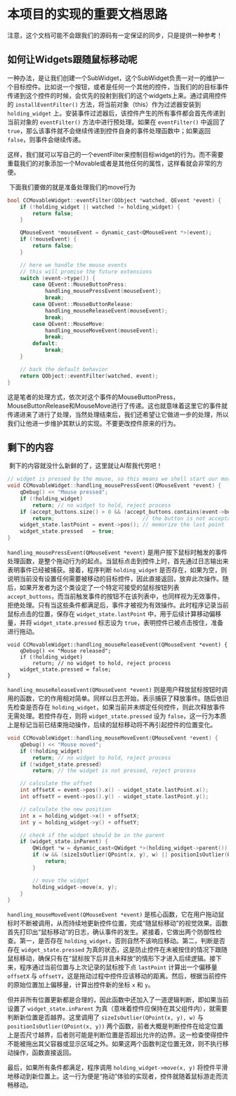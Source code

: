 # 本项目的实现的重要文档思路

​	注意，这个文档可能不会跟我们的源码有一定保证的同步，只是提供一种参考！

## 如何让Widgets跟随鼠标移动呢

​	一种办法，是让我们创建一个SubWidget，这个SubWidget负责一对一的维护一个目标控件。比如说一个按钮，或者是任何一个其他的控件，当我们的的目标事件传递到这个控件的时候，会优先的投射到我们的这个widgets上来。通过调用控件的 `installEventFilter()` 方法，将当前对象（this）作为过滤器安装到 `holding_widget` 上。安装事件过滤器后，该控件产生的所有事件都会首先传递到当前对象的 `eventFilter()` 方法中进行预处理。如果在 `eventFilter()` 中返回了 `true`，那么该事件就不会继续传递到控件自身的事件处理函数中；如果返回 `false`，则事件会继续传递。

​	这样，我们就可以写自己的一个eventFilter来控制目标widget的行为。而不需要重载我们的对象添加一个Movable或者是其他任何的属性，这样看就会非常的方便。

​	下面我们要做的就是准备处理我们的move行为

```c
bool CCMovableWidget::eventFilter(QObject *watched, QEvent *event) {
    if (!holding_widget || watched != holding_widget) {
        return false;
    }

    QMouseEvent *mouseEvent = dynamic_cast<QMouseEvent *>(event);
    if (!mouseEvent) {
        return false;
    }

    // here we handle the mouse events
    // this will promise the future extensions
    switch (event->type()) {
        case QEvent::MouseButtonPress:
            handling_mousePressEvent(mouseEvent);
            break;
        case QEvent::MouseButtonRelease:
            handling_mouseReleaseEvent(mouseEvent);
            break;
        case QEvent::MouseMove:
            handling_mouseMoveEvent(mouseEvent);
            break;
        default:
            break;
    }

    // back the default behavior
    return QObject::eventFilter(watched, event);
}
```

​	这是笔者的处理方式，依次对这个事件的MouseButtonPress，MouseButtonRelease和MouseMove进行了传递。这也就意味着这里它的事件就传递进来了进行了处理，当然处理结束后，我们还希望让它做进一步的处理，所以我们让他进一步维护其默认的实现。不要更改控件原来的行为。

## 剩下的内容

​	剩下的内容就没什么新鲜的了，这里就让AI帮我代劳吧！

```c
// widget is pressed by the mouse, so this means we shell start our moving
void CCMovableWidget::handling_mousePressEvent(QMouseEvent *event) {
    qDebug() << "Mouse pressed";
    if (!holding_widget)
        return; // no widget to hold, reject process
    if (accept_buttons.size() > 0 && !accept_buttons.contains(event->button()))
        return;                            // the button is not acceptable, reject process
    widget_state.lastPoint = event->pos(); // memorize the last point
    widget_state.pressed   = true;
}
```

`handling_mousePressEvent(QMouseEvent *event)` 是用户按下鼠标时触发的事件处理函数，是整个拖动行为的起点。当鼠标点击到控件上时，首先通过日志输出来表明事件已经被捕获。接着，程序判断 `holding_widget` 是否存在，如果为空，则说明当前没有设置任何需要被移动的目标控件，因此直接返回，放弃此次操作。随后，如果开发者为这个类设定了一个特定可接受的鼠标按钮列表 `accept_buttons`，而当前触发事件的按钮不在该列表中，也同样视为无效事件，拒绝处理。只有当这些条件都满足后，事件才被视为有效操作。此时程序记录当前鼠标点击的位置，保存在 `widget_state.lastPoint` 中，用于后续计算移动偏移量，并将 `widget_state.pressed` 标志设为 `true`，表明控件已被点击按住，准备进行拖动。

```
void CCMovableWidget::handling_mouseReleaseEvent(QMouseEvent *event) {
    qDebug() << "Mouse released";
    if (!holding_widget)
        return; // no widget to hold, reject process
    widget_state.pressed = false;
}
```

`handling_mouseReleaseEvent(QMouseEvent *event)` 则是用户释放鼠标按钮时调用的函数，它的作用相对简单。同样以日志开始，表示捕获了释放事件。随后依旧先检查是否存在 `holding_widget`，如果当前并未绑定任何控件，则此次释放事件无需处理。若控件存在，则将 `widget_state.pressed` 设为 `false`，这一行为本质上是标记当前已结束拖动操作，后续的鼠标移动将不再引起控件的位置变化。

```c
void CCMovableWidget::handling_mouseMoveEvent(QMouseEvent *event) {
    qDebug() << "Mouse moved";
    if (!holding_widget)
        return; // no widget to hold, reject process
    if (!widget_state.pressed)
        return; // the widget is not pressed, reject process

    // calculate the offset
    int offsetX = event->pos().x() - widget_state.lastPoint.x();
    int offsetY = event->pos().y() - widget_state.lastPoint.y();

    // calculate the new position
    int x = holding_widget->x() + offsetX;
    int y = holding_widget->y() + offsetY;

    // check if the widget should be in the parent
    if (widget_state.inParent) {
        QWidget *w = dynamic_cast<QWidget *>(holding_widget->parent());
        if (w && (sizeIsOutlier(QPoint(x, y), w) || positionIsOutlier(QPoint(x, y)))) {
            return;
        }

        // move the widget
        holding_widget->move(x, y);
    }
}
```

`handling_mouseMoveEvent(QMouseEvent *event)` 是核心函数，它在用户拖动鼠标时不断被调用，从而持续地更新控件位置，完成“随鼠标移动”的视觉效果。函数首先打印出“鼠标移动”的日志，确认事件的发生。紧接着，它做出两个防御性检查。第一，是否存在 `holding_widget`，否则自然不该响应移动。第二，判断是否存在 `widget_state.pressed` 为真的状态，这是防止控件在未被按住的情况下跟随鼠标移动，确保只有在“鼠标按下后并且未释放”的情形下才进入后续逻辑。接下来，程序通过当前位置与上次记录的鼠标按下点 `lastPoint` 计算出一个偏移量 `offsetX` 与 `offsetY`，这是拖动过程中控件应该移动的距离。然后，根据当前控件的原始位置加上偏移量，计算出控件新的坐标 `x` 和 `y`。

但并非所有位置更新都是合理的，因此函数中还加入了一道逻辑判断，即如果当前设置了 `widget_state.inParent` 为真（意味着控件应保持在其父组件内），就需要判断新位置是否越界。这里调用了 `sizeIsOutlier(QPoint(x, y), w)` 与 `positionIsOutlier(QPoint(x, y))` 两个函数，前者大概是判断控件在给定位置上是否尺寸越界，后者则可能是判断位置是否超出允许的边界。这一检查使得控件不能被拖出其父容器或显示区域之外。如果这两个函数判定位置无效，则不执行移动操作，函数直接返回。

最后，如果所有条件都满足，程序调用 `holding_widget->move(x, y)` 将控件平滑地移动到新位置上。这一行为便是“拖动”体验的实现者，控件就随着鼠标游走而流畅移动。